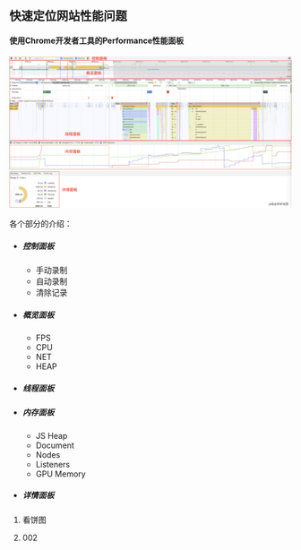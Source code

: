 ## 快速定位网站性能问题

#### 使用Chrome开发者工具的Performance性能面板

![chrome的Performance](./images/0002/chrome的Performance.png)

各个部分的介绍：

- ##### 控制面板

  - 手动录制
  - 自动录制
  - 清除记录

- ##### 概览面板

  - FPS
  - CPU
  - NET
  - HEAP

- ##### 线程面板

  

- ##### 内存面板

  - JS Heap
  - Document
  - Nodes
  - Listeners
  - GPU Memory

- ##### 详情面板

  
  
  

1. 看饼图

   

2. 002


